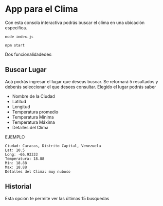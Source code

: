 # App para el Clima

Con esta consola interactiva podrás buscar el clima en una ubicación especifica.

```
node index.js

npm start
```

Dos funcionalidadedes:

## Buscar Lugar

Acá podrás ingresar el lugar que deseas buscar. Se retornará 5 resultados y deberás seleccionar el que desees consultar. Elegido el lugar podrás saber

- Nombre de la Ciudad
- Latitud
- Longitud
- Temperatura promedio
- Temperatura Minima
- Temperatura Máxima
- Detalles del Clima

EJEMPLO

```
Ciudad: Caracas, Distrito Capital, Venezuela
Lat: 10.5
Long: -66.93333
Temperatura: 18.88
Min: 18.88
Max: 18.88
Detalles del Clima: muy nuboso
```

## Historial

Esta opción te permite ver las últimas 15 busquedas

